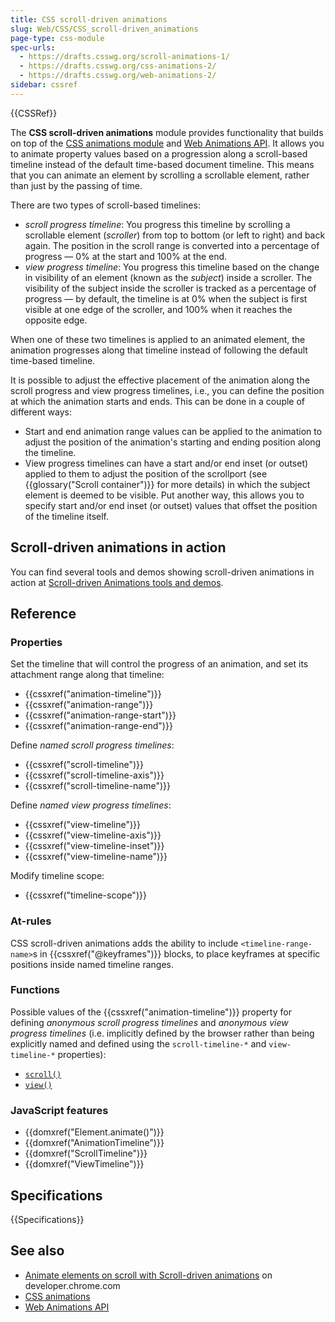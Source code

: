 ```yaml
---
title: CSS scroll-driven animations
slug: Web/CSS/CSS_scroll-driven_animations
page-type: css-module
spec-urls:
  - https://drafts.csswg.org/scroll-animations-1/
  - https://drafts.csswg.org/css-animations-2/
  - https://drafts.csswg.org/web-animations-2/
sidebar: cssref
---
```


{{CSSRef}}

The **CSS scroll-driven animations** module provides functionality that builds on top of the [CSS animations module](/en-US/docs/Web/CSS/CSS_animations) and [Web Animations API](/en-US/docs/Web/API/Web_Animations_API). It allows you to animate property values based on a progression along a scroll-based timeline instead of the default time-based document timeline. This means that you can animate an element by scrolling a scrollable element, rather than just by the passing of time.

There are two types of scroll-based timelines:

- _scroll progress timeline_: You progress this timeline by scrolling a scrollable element (_scroller_) from top to bottom (or left to right) and back again. The position in the scroll range is converted into a percentage of progress — 0% at the start and 100% at the end.
- _view progress timeline_: You progress this timeline based on the change in visibility of an element (known as the _subject_) inside a scroller. The visibility of the subject inside the scroller is tracked as a percentage of progress — by default, the timeline is at 0% when the subject is first visible at one edge of the scroller, and 100% when it reaches the opposite edge.

When one of these two timelines is applied to an animated element, the animation progresses along that timeline instead of following the default time-based timeline.

It is possible to adjust the effective placement of the animation along the scroll progress and view progress timelines, i.e., you can define the position at which the animation starts and ends. This can be done in a couple of different ways:

- Start and end animation range values can be applied to the animation to adjust the position of the animation's starting and ending position along the timeline.
- View progress timelines can have a start and/or end inset (or outset) applied to them to adjust the position of the scrollport (see {{glossary("Scroll container")}} for more details) in which the subject element is deemed to be visible. Put another way, this allows you to specify start and/or end inset (or outset) values that offset the position of the timeline itself.

## Scroll-driven animations in action

You can find several tools and demos showing scroll-driven animations in action at [Scroll-driven Animations tools and demos](https://scroll-driven-animations.style/).

## Reference

### Properties

Set the timeline that will control the progress of an animation, and set its attachment range along that timeline:

- {{cssxref("animation-timeline")}}
- {{cssxref("animation-range")}}
- {{cssxref("animation-range-start")}}
- {{cssxref("animation-range-end")}}

Define _named scroll progress timelines_:

- {{cssxref("scroll-timeline")}}
- {{cssxref("scroll-timeline-axis")}}
- {{cssxref("scroll-timeline-name")}}

Define _named view progress timelines_:

- {{cssxref("view-timeline")}}
- {{cssxref("view-timeline-axis")}}
- {{cssxref("view-timeline-inset")}}
- {{cssxref("view-timeline-name")}}

Modify timeline scope:

- {{cssxref("timeline-scope")}}

### At-rules

CSS scroll-driven animations adds the ability to include `<timeline-range-name>`s in {{cssxref("@keyframes")}} blocks, to place keyframes at specific positions inside named timeline ranges.

### Functions

Possible values of the {{cssxref("animation-timeline")}} property for defining _anonymous scroll progress timelines_ and _anonymous view progress timelines_ (i.e. implicitly defined by the browser rather than being explicitly named and defined using the `scroll-timeline-*` and `view-timeline-*` properties):

- [`scroll()`](/en-US/docs/Web/CSS/animation-timeline/scroll)
- [`view()`](/en-US/docs/Web/CSS/animation-timeline/view)

### JavaScript features

- {{domxref("Element.animate()")}}
- {{domxref("AnimationTimeline")}}
- {{domxref("ScrollTimeline")}}
- {{domxref("ViewTimeline")}}

## Specifications

{{Specifications}}

## See also

- [Animate elements on scroll with Scroll-driven animations](https://developer.chrome.com/docs/css-ui/scroll-driven-animations) on developer.chrome.com
- [CSS animations](/en-US/docs/Web/CSS/CSS_animations)
- [Web Animations API](/en-US/docs/Web/API/Web_Animations_API)

